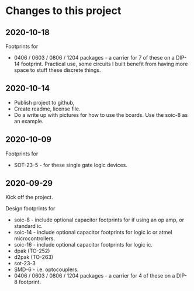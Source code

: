 # Changes to this project

## 2020-10-18

Footprints for

* 0406 / 0603 / 0806 / 1204 packages - a carrier for 7  of these on a DIP-14 footprint. Practical use, some circuits I built benefit from having more space to stuff these discrete things.

## 2020-10-14

* Publish project to github,
* Create readme, license file.
* Do a write up with pictures for how to use the boards. Use the soic-8 as an example.

## 2020-10-09

Footprints for

* SOT-23-5 - for these single gate logic devices.

## 2020-09-29

Kick off the project.

Design footprints for

* soic-8 - include optional capacitor footprints for if using an op amp, or standard ic.
* soic-14 - include optional capacitor footprints for logic ic or atmel microcontrollers.
* soic-16 - include optional capacitor footprints for logic ic.
* dpak (TO-252)
* d2pak (TO-263)
* sot-23-3
* SMD-6 - i.e. optocouplers.
* 0406 / 0603 / 0806 / 1204 packages - a carrier for 4 of these on a DIP-8 footprint.
